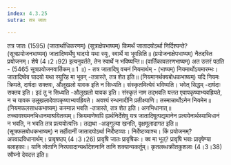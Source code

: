 ```yaml
---
index: 4.3.25
sutra: तत्र जातः

---
```

 तत्र जातः (1595) (जातार्थाधिकरणम्) (सूत्राक्षेपभाष्यम्) किमर्थं जातादयोऽर्था निर्दिश्यन्ते? (सूत्रप्रयोजनभाष्यम्) जातादिष्वर्थेषु घादयो यथा स्युः, स्वार्थे मा भूवन्निति॥ (प्रयोजनाक्षेपभाष्यम्) नैतदस्ति प्रयोजनम्। शेषे (4।2।92) इत्यनुवर्तते, तेन स्वार्थे न भविष्यन्ति॥ (वार्तिकावतरणभाष्यम्) अत उत्तरं पठति - (5465 सूत्रप्रयोजनवार्तिकम्॥ 1 ॥) - तत्र जातादिषु वचनं नियमार्थम् - (भाष्यम्) नियमार्थोऽयमारम्भः। जातादिष्वेव घादयो यथा स्युरिह मा भूवन् -तत्रास्ते, तत्र शेत इति॥ (नियमानर्थक्यबोधकभाष्यम्) यदि नियमः क्रियते, दार्षदाः सक्तवः, औलूखलो यावक इति न सिध्यति। संस्कृतमित्येवं भविष्यति। भवेत् सिद्धम् -दार्षदाः सक्तव इति। इदं तु न सिध्यति -औलूखलो यावक इति। संस्कृतं नाम तद्भवति यत्तत एवापकृष्याभ्यवह्रियते, न च यावक उलूखलादेवापकृष्याभ्यवह्रियते। अवश्यं रन्धनादीनि प्रतीक्ष्याणि। तस्मान्नार्थोऽनेन नियमेन॥ (नियमफलसाधकभाष्यम्) कस्मान्न भवति -तत्रास्ते, तत्र शेत इति। अनभिधानात्॥ तच्चावश्यमनभिधानमाश्रयितव्यम्। क्रियमाणेष्वपि ह्यर्थनिर्देशेषु यत्र जातादिषूत्पद्यमानेन प्रत्ययेनार्थस्याभिधानं न भवति, न भवति तत्र प्रत्ययोत्पत्तिः। तद्यथा -अङ्गुल्या खनति, वृक्षमूलादागत इति॥ (सूत्रफलबोधकभाष्यम्) न तर्हीदानीं जातादयोऽर्था निर्देष्टव्याः। निर्देष्टव्याश्च। किं प्रयोजनम्? अपवादविधानार्थम्। प्रावृषष्ठप् (4।3।26) प्रावृषि जातः प्रावृषिकः। क्व मा भूत्? प्रावृषि भवाः प्रावृषेण्या बलाहकाः। यानि त्वेतानि निरपवादान्यर्थादेशनानि तानि शक्यान्यकर्तुम्। कृतलब्धक्रीतकुशलाः (4।3।38) स्रौघ्नो देवदत्त इति॥ 